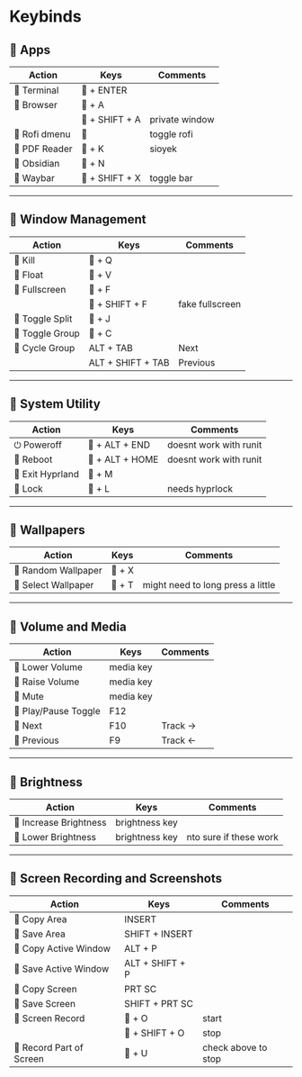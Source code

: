 # Keybinds

##  Apps

| Action     | Keys                 | Comments                        |
|------------|----------------------|--------------------------------|
|  Terminal |  + ENTER           |                                |
| 󰈹 Browser  |  + A               |                                |
|            |  + SHIFT + A       | private window                 |
| 󰍜 Rofi dmenu |                   |  toggle rofi                  |
|  PDF Reader   |  + K               | sioyek               |
|  Obsidian |  + N               |                                |
|  Waybar   |  + SHIFT + X       | toggle bar                        |

---

##  Window Management

| Action          | Keys               | Comments |
|-----------------|--------------------|----------|
| 󰖭 Kill          |  + Q             |          |
| 󰉧 Float         |  + V             |          |
|  Fullscreen     |  + F             |          |
|                 |  + SHIFT + F     | fake fullscreen   |
|  Toggle Split  |  + J             |          |
|  Toggle Group  |  + C             |          |
|  Cycle Group   | ALT + TAB         | Next     |
|                 | ALT + SHIFT + TAB | Previous |

---

## 󰪫 System Utility

| Action          | Keys             | Comments |
|-----------------|------------------|----------|
| ⏻ Poweroff      |  + ALT + END   |   doesnt work with runit|
| 󰜉 Reboot        |  + ALT + HOME  | doesnt work with runit|
| 󰩈 Exit Hyprland |  + M           |          |
|  Lock          |  + L           |     needs hyprlock     |

---

## 󰸉 Wallpapers

| Action             | Keys     | Comments               |
|--------------------|----------|------------------------|
|  Random Wallpaper |  + X   |                        |
| 󰋫 Select Wallpaper |  + T   | might need to long press a little |

---

##  Volume and Media

| Action              | Keys | Comments |
|---------------------|------|----------|
|  Lower Volume      | media key   |          |
|  Raise Volume      | media key   |          |
|  Mute              | media key   |          |
|  Play/Pause Toggle | F12  |          |
| 󰙢 Next             | F10  | Track →  |
| 󰙤 Previous         | F9   | Track ←  |

---

## 󰃠 Brightness

| Action                | Keys | Comments |
|-----------------------|------|----------|
| 󰃚 Increase Brightness | brightness key  |          |
| 󰃜 Lower Brightness    | brightness key   |  nto sure if these work |

---

## 󰹑 Screen Recording and Screenshots

| Action                   | Keys            | Comments |
|--------------------------|-----------------|----------|
|  Copy Area              | INSERT          |          |
|  Save Area              | SHIFT + INSERT  |          |
|  Copy Active Window     | ALT + P         |          |
| 󰆓 Save Active Window     | ALT + SHIFT + P |          |
|  Copy Screen            | PRT SC          |          |
|  Save Screen            | SHIFT + PRT SC  |          |
|  Screen Record          |  + O           |  start   |
|                          |  + SHIFT + O   | stop     |
| 󰑋 Record Part of Screen  |  + U           | check above to stop |
